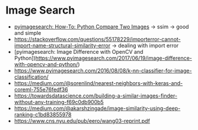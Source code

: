 # Image Search 

- [pyimagesearch: How-To: Python Compare Two Images](https://www.pyimagesearch.com/2014/09/15/python-compare-two-images/) -> ssim -> good and simple 
- https://stackoverflow.com/questions/55178229/importerror-cannot-import-name-structural-similarity-error -> dealing with import error 
- [pyimagesearch: Image Difference with OpenCV and Python])https://www.pyimagesearch.com/2017/06/19/image-difference-with-opencv-and-python/)
- https://www.pyimagesearch.com/2016/08/08/k-nn-classifier-for-image-classification/
- https://medium.com/@sorenlind/nearest-neighbors-with-keras-and-coreml-755e76fedf36
- https://towardsdatascience.com/building-a-similar-images-finder-without-any-training-f69c0db900b5
- https://medium.com/@akarshzingade/image-similarity-using-deep-ranking-c1bd83855978
- https://www.cns.nyu.edu/pub/eero/wang03-reprint.pdf